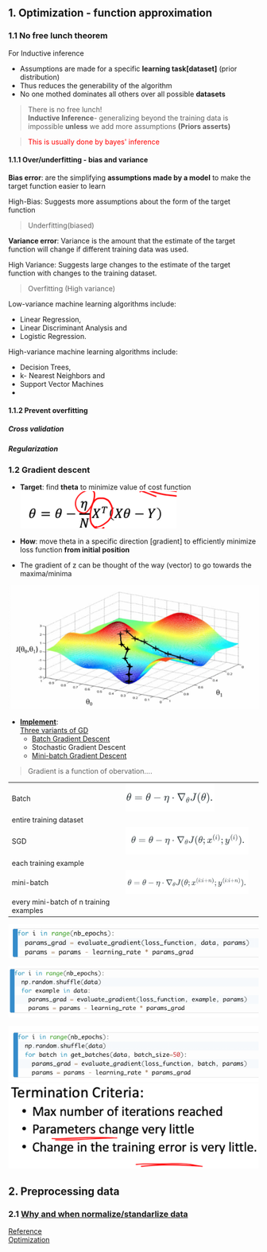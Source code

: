 ## 1. Optimization - function approximation
### 1.1 No free lunch theorem
For Inductive inference 
- Assumptions are made for a specific **learning task[dataset]** (prior distribution)
- Thus reduces the generability of the algorithm
- No one mothed dominates all others over all possible **datasets**
> There is no free lunch!  
>**Inductive Inference**- generalizing beyond the training data is impossible **unless** we add more assumptions **(Priors asserts)**

><font color='red'>This is usually done by bayes' inference</font>

#### 1.1.1 Over/underfitting - bias and variance
**Bias error**: are the simplifying **assumptions made by a model** to make the target function easier to learn

High-Bias: Suggests more assumptions about the form of the target function
>Underfitting(biased)

**Variance error**: 
Variance is the amount that the estimate of the target function will change if different training data was used. 

High Variance: Suggests large changes to the estimate of the target function with changes to the training dataset.
>Overfitting (High variance)


Low-variance machine learning algorithms include:
- Linear Regression, 
- Linear Discriminant Analysis and 
- Logistic Regression.  

High-variance machine learning algorithms include: 
- Decision Trees, 
- k- Nearest Neighbors and 
- Support Vector Machines
- 
#### 1.1.2 Prevent overfitting
##### Cross validation
##### Regularization

### 1.2 Gradient descent
- **Target**: find **theta** to minimize value of cost function  ![picture 8](../../images/1f414a3db11ba47069131ae8b877d90cf5b5f7a26b32868ab3903fe7a57403de.png)  

- **How**: move theta in a specific direction [gradient] to efficiently minimize loss function **from initial position**
- The gradient of z can be thought of the way (vector) to go towards the maxima/minima  
  
![picture 49](../../images/de86d5d51416a6154ae8bc27e2e5a7be8067be69c7583b3bd8cdb2375576ed7d.png)  

- [**Implement**](https://www.geeksforgeeks.org/ml-stochastic-gradient-descent-sgd/?ref=rp):  
[Three variants of GD](https://www.geeksforgeeks.org/ml-mini-batch-gradient-descent-with-python/?ref=rp)
  - [Batch Gradient Descent](https://ruder.io/optimizing-gradient-descent/index.html#gradientdescentvariants)
  - Stochastic Gradient Descent
  - [Mini-batch Gradient Descent](https://www.geeksforgeeks.org/ml-mini-batch-gradient-descent-with-python/?ref=rp)

>Gradient is a function of obervation....

|   |   |   |
|---|---|---|
| Batch  |  ![picture 9](../../images/7cd217b137245d77e32fab3d14c5e3f6fc1f245824c4ffca4848c225e386070f.png)  
 | entire training dataset  |
| SGD  | ![picture 10](../../images/2f4c6576e773055ac2bfaf6d2e5138b7320176eb1f25e87f18d982317c560bf1.png)  
  |  each training example |
| mini-batch  | ![picture 11](../../images/87a47ebba8ecd13134a25ac796d8e165a8a2f54295254e295806d6fe59ff1a3c.png)  
  | every mini-batch of n training examples  |



![picture 13](../../images/4d029ef0f5823c508396c689faea254912e502e8d52cfcbb544a7944de7d662c.png)  

![picture 14](../../images/1951046aa0d550c781521a500ea954be59b82d4c485f181172af8f4918193de2.png)  

![picture 15](../../images/ddb5521dee7d0c16b23a072b54e022445d5f183511d19198f5ca4b8383bfdfd8.png)  
![picture 16](../../images/652fbb205d14fdb71591ea5583e24ce27b118a0ea28b3d9e97e2b908395dac84.png)  

## 2. Preprocessing data
### 2.1 [Why and when normalize/standarlize data](https://www.analyticsvidhya.com/blog/2020/04/feature-scaling-machine-learning-normalization-standardization/)  
[Reference](https://towardsdatascience.com/normalization-vs-standardization-quantitative-analysis-a91e8a79cebf)  
[Optimization](https://ruder.io/optimizing-gradient-descent/)